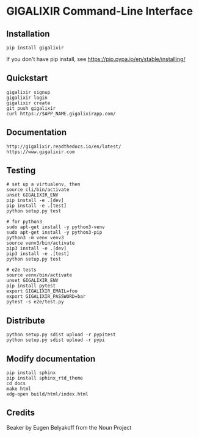 # GIGALIXIR Command-Line Interface

## Installation

    pip install gigalixir

If you don't have pip install, see https://pip.pypa.io/en/stable/installing/

## Quickstart

    gigalixir signup
    gigalixir login
    gigalixir create 
    git push gigalixir
    curl https://$APP_NAME.gigalixirapp.com/

## Documentation

    http://gigalixir.readthedocs.io/en/latest/
    https://www.gigalixir.com

## Testing

    # set up a virtualenv, then
    source cli/bin/activate
    unset GIGALIXIR_ENV
    pip install -e .[dev]
    pip install -e .[test]
    python setup.py test

    # for python3 
    sudo apt-get install -y python3-venv
    sudo apt-get install -y python3-pip
    python3 -m venv venv3
    source venv3/bin/activate
    pip3 install -e .[dev]
    pip3 install -e .[test]
    python setup.py test

    # e2e tests
    source venv/bin/activate
    unset GIGALIXIR_ENV
    pip install pytest
    export GIGALIXIR_EMAIL=foo
    export GIGALIXIR_PASSWORD=bar
    pytest -s e2e/test.py

## Distribute

    python setup.py sdist upload -r pypitest
    python setup.py sdist upload -r pypi

## Modify documentation

    pip install sphinx
    pip install sphinx_rtd_theme
    cd docs
    make html
    xdg-open build/html/index.html

## Credits

Beaker by Eugen Belyakoff from the Noun Project
